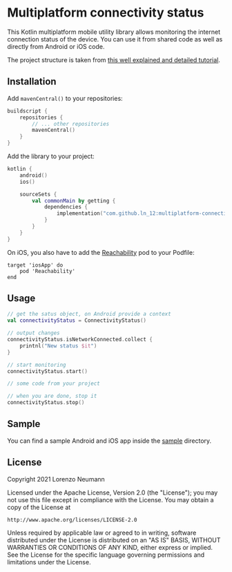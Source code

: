 # Multiplatform connectivity status

This Kotlin multiplatform mobile utility library allows monitoring the internet connection status of the device. You can use it from shared code as well as directly from Android or iOS code.

The project structure is taken from [this well explained and detailed tutorial](https://dev.to/kotlin/how-to-build-and-publish-a-kotlin-multiplatform-library-creating-your-first-library-1bp8
). 
## Installation 

Add `mavenCentral()` to your repositories:
``` kotlin
buildscript {
    repositories {
        // ... other repositories
        mavenCentral()
    }
}
```

Add the library to your project:
``` kotlin
kotlin {
    android()
    ios()

    sourceSets {
        val commonMain by getting {
            dependencies {
                implementation("com.github.ln_12:multiplatform-connectivity-status:1.0.0")
            }
        }
    }
}
```

On iOS, you also have to add the [Reachability](https://github.com/tonymillion/Reachability) pod to your Podfile:
```
target 'iosApp' do
    pod 'Reachability'
end 
```

## Usage 

``` kotlin
// get the satus object, on Android provide a context
val connectivityStatus = ConnectivityStatus()

// output changes
connectivityStatus.isNetworkConnected.collect {
    printnl("New status $it")
}

// start monitoring
connectivityStatus.start()

// some code from your project

// when you are done, stop it
connectivityStatus.stop()
```

## Sample

You can find a sample Android and iOS app inside the [sample](./sample) directory.

## License

Copyright 2021 Lorenzo Neumann

Licensed under the Apache License, Version 2.0 (the "License");
you may not use this file except in compliance with the License.
You may obtain a copy of the License at

    http://www.apache.org/licenses/LICENSE-2.0

Unless required by applicable law or agreed to in writing, software
distributed under the License is distributed on an "AS IS" BASIS,
WITHOUT WARRANTIES OR CONDITIONS OF ANY KIND, either express or implied.
See the License for the specific language governing permissions and
limitations under the License.

